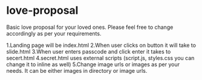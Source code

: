 # love-proposal
Basic love proposal for your loved ones.
Please feel free to change accordingly as per your requirements.

1.Landing page will be index.html
2.When user clicks on button it will take to slide.html
3.When user enters passcode and click enter it takes to secert.html
4.secret.html uses external scripts (script.js, styles.css you can change it to inline as well)
5.Change image urls or images as per your needs. It can be either images in directory or image urls.
